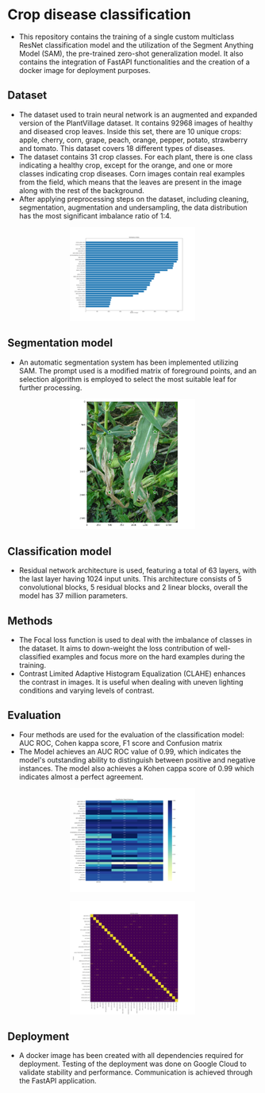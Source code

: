 # Crop disease classification
- This repository contains the training of a single custom multiclass ResNet classification model and the utilization of the Segment Anything Model (SAM), the pre-trained zero-shot generalization model. It also contains the integration of FastAPI functionalities and the creation of a docker image for deployment purposes.

## Dataset
- The dataset used to train neural network is an augmented and expanded version of the PlantVillage dataset. It contains 92968 images of healthy and diseased crop leaves. Inside this set, there are 10 unique crops: apple, cherry, corn, grape, peach, orange, pepper, potato, strawberry and tomato. This dataset covers 18 different types of diseases.
- The dataset contains 31 crop classes. For each plant, there is one class indicating a healthy crop, except for the orange, and one or more classes indicating crop diseases. Corn images contain real examples from the field, which means that the leaves are present in the image along with the rest of the background.
- After applying preprocessing steps on the dataset, including cleaning, segmentation, augmentation and undersampling, the data distribution has the most significant imbalance ratio of 1:4.

<p align="center"><img alt="The dataset after preprocessing steps" height=50% src="/plot_images/dataset/data_distribution_trimmed_and_augmented.png" width=50%/></p>

## Segmentation model
- An automatic segmentation system has been implemented utilizing SAM. The prompt used is a modified matrix of foreground points, and an selection algorithm is employed to select the most suitable leaf for further processing.

<p align="center"><img alt="Foreground point matrix" height=50% src="/plot_images/segmentation/foreground_point_matrix.png" width=50%/></p>

## Classification model
- Residual network architecture is used, featuring a total of 63 layers, with the last layer having 1024 input units. This architecture consists of 5 convolutional blocks, 5 residual blocks and 2 linear blocks, overall the model has 37 million parameters.

## Methods
- The Focal loss function is used to deal with the imbalance of classes in the dataset. It aims to down-weight the loss contribution of well-classified examples and focus more on the hard examples during the training.
- Contrast Limited Adaptive Histogram Equalization (CLAHE) enhances the contrast in images. It is useful when dealing with uneven lighting conditions and varying levels of contrast.

## Evaluation
- Four methods are used for the evaluation of the classification model: AUC ROC, Cohen kappa score, F1 score and Confusion matrix
- The Model achieves an AUC ROC value of 0.99, which indicates the model's outstanding ability to distinguish between positive and negative instances. The model also achieves a Kohen cappa score of 0.99 which indicates almost a perfect agreement. 

<p align="center"><img alt="Classification report" height=50% src="/plot_images/training/classification_report_heatmap.png" width=50%/></p>

<p align="center"><img alt="Confusion matrix" height=50% src="/plot_images/training/confusion_matrix.png" width=50%/></p>

## Deployment
- A docker image has been created with all dependencies required for deployment. Testing of the deployment was done on Google Cloud to validate stability and performance. Communication is achieved through the FastAPI application.

